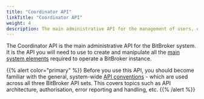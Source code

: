```yaml
---
title: "Coordinator API"
linkTitle: "Coordinator API"
weight: 4
description: The main administrative API for the management of users, entity types, connectors and policies
---
```


The Coordinator API is the main administrative API for the BitBroker system. It is the API you will need to use to create and manipulate all the [main system elements](/docs/concepts/) required to operate a BitBroker instance.

{{% alert color="primary" %}}
Before you use this API, you should become familiar with the general, system-wide [API conventions](/docs/api-conventions/) - which are used across all three BitBroker API sets. This covers topics such as API architecture, authorisation, error reporting and handling, etc.
{{% /alert %}}
